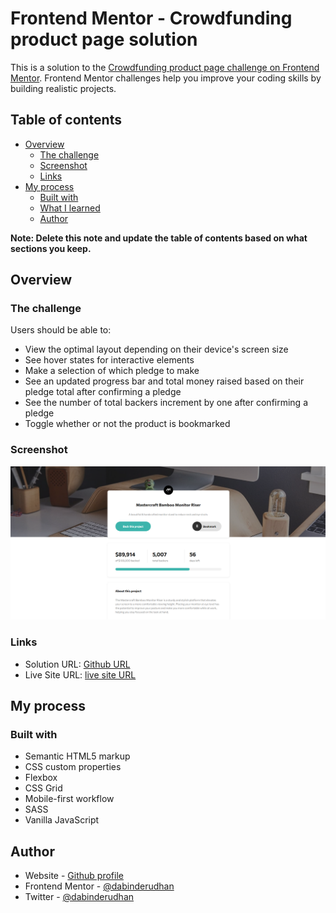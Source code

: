 # Frontend Mentor - Crowdfunding product page solution

This is a solution to the [Crowdfunding product page challenge on Frontend Mentor](https://www.frontendmentor.io/challenges/crowdfunding-product-page-7uvcZe7ZR). Frontend Mentor challenges help you improve your coding skills by building realistic projects.

## Table of contents

- [Overview](#overview)
  - [The challenge](#the-challenge)
  - [Screenshot](#screenshot)
  - [Links](#links)
- [My process](#my-process)
  - [Built with](#built-with)
  - [What I learned](#what-i-learned)
  - [Author](#author)

**Note: Delete this note and update the table of contents based on what sections you keep.**

## Overview

### The challenge

Users should be able to:

- View the optimal layout depending on their device's screen size
- See hover states for interactive elements
- Make a selection of which pledge to make
- See an updated progress bar and total money raised based on their pledge total after confirming a pledge
- See the number of total backers increment by one after confirming a pledge
- Toggle whether or not the product is bookmarked

### Screenshot

![Screenshot](./screenshot.png)

### Links

- Solution URL: [Github URL](https://github.com/dabinderudhan/crowdfunding-product-page)
- Live Site URL: [live site URL ](https://dabinderudhan.github.io/crowdfunding-product-page/)

## My process

### Built with

- Semantic HTML5 markup
- CSS custom properties
- Flexbox
- CSS Grid
- Mobile-first workflow
- SASS
- Vanilla JavaScript

## Author

- Website - [Github profile](https://github.com/dabinderudhan)
- Frontend Mentor - [@dabinderudhan](https://www.frontendmentor.io/profile/dabinderudhan)
- Twitter - [@dabinderudhan](https://twitter.com/dabinderudhan)
